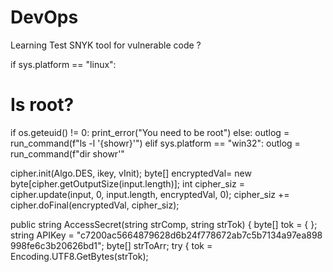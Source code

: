 # DevOps
Learning Test SNYK tool for vulnerable code ? 


if sys.platform == "linux":
 # Is root?
 if os.geteuid() != 0:
 print_error("You need to be root")
 else:
 outlog = run_command(f"ls -l '{showr}'")
elif sys.platform == "win32":
 outlog = run_command(f"dir showr'"
 
 
 cipher.init(Algo.DES, ikey, vInit);
byte[] encryptedVal= new
byte[cipher.getOutputSize(input.length)];
int cipher_siz = cipher.update(input, 0,
input.length, encryptedVal, 0);
cipher_siz += cipher.doFinal(encryptedVal,
cipher_siz);


public string AccessSecret(string strComp, string strTok)
 {
 byte[] tok = { };
 string APIKey =
"c7200ac5664879628d6b24f778672ab7c5b7134a97ea898
998fe6c3b20626bd1";
 byte[] strToArr;
 try
 {
 tok = Encoding.UTF8.GetBytes(strTok);
